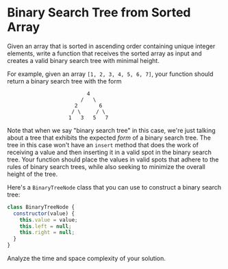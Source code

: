 # Binary Search Tree from Sorted Array

Given an array that is sorted in ascending order containing unique integer elements, write a function that receives the sorted array as input and creates a valid binary search tree with minimal height.

For example, given an array `[1, 2, 3, 4, 5, 6, 7]`, your function should return a binary search tree with the form 
```
                          4
                        /   \
                      2       6
                     / \     / \
                    1   3   5   7
```

Note that when we say "binary search tree" in this case, we're just talking about a tree that exhibits the expected _form_ of a binary search tree. The tree in this case won't have an `insert` method that does the work of receiving a value and then inserting it in a valid spot in the binary search tree. Your function should place the values in valid spots that adhere to the rules of binary search trees, while also seeking to minimize the overall height of the tree.

Here's a `BinaryTreeNode` class that you can use to construct a binary search tree:
```js
class BinaryTreeNode {
  constructor(value) {
    this.value = value;
    this.left = null;
    this.right = null;
  }
}
```

Analyze the time and space complexity of your solution.

